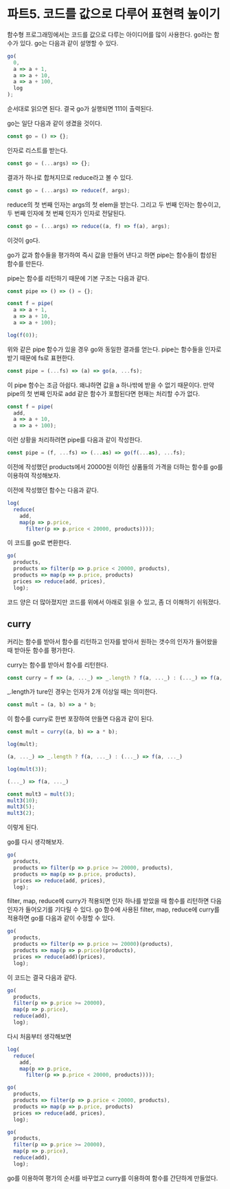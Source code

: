 # 파트5. 코드를 값으로 다루어 표현력 높이기

함수형 프로그래밍에서는 코드를 값으로 다루는 아이디어를 많이 사용한다.
go라는 함수가 있다.
go는 다음과 같이 설명할 수 있다.

```js
go(
  0,
  a => a + 1,
  a => a + 10,
  a => a + 100,
  log
);
```

순서대로 읽으면 된다.
결국 go가 실행되면 111이 출력된다.

go는 일단 다음과 같이 생겼을 것이다.

```js
const go = () => {};
```

인자로 리스트를 받는다.

```js
const go = (...args) => {};
```

결과가 하나로 합쳐지므로 reduce라고 볼 수 있다.

```js
const go = (...args) => reduce(f, args);
```

reduce의 첫 번째 인자는 args의 첫 elem을 받는다.
그리고 두 번째 인자는 함수이고, 두 번째 인자에 첫 번째 인자가 인자로 전달된다.

```js
const go = (...args) => reduce((a, f) => f(a), args);
```

이것이 go다.

go가 값과 함수들을 평가하여 즉시 값을 만들어 낸다고 하면 pipe는 함수들이 합성된 함수를 만든다.

pipe는 함수를 리턴하기 때문에 기본 구조는 다음과 같다.

```js
const pipe => () => () = {};
```

```js
const f = pipe(
  a => a + 1,
  a => a + 10,
  a => a + 100);

log(f(0));
```

위와 같은 pipe 함수가 있을 경우 go와 동일한 결과를 얻는다.
pipe는 함수들을 인자로 받기 때문에 fs로 표현한다.

```js
const pipe = (...fs) => (a) => go(a, ...fs);
```

이 pipe 함수는 조금 아쉽다. 왜냐하면 값을 a 하나밖에 받을 수 없기 때문이다.
만약 pipe의 첫 번째 인자로 add 같은 함수가 포함된다면 현재는 처리할 수가 없다.

```js
const f = pipe(
  add,
  a => a + 10,
  a => a + 100);
```

이런 상황을 처리하려면 pipe를 다음과 같이 작성한다.

```js
const pipe = (f, ...fs) => (...as) => go(f(...as), ...fs);
```

이전에 작성했던 products에서 20000원 이하인 상품들의 가격을 더하는 함수를 go를 이용하여 작성해보자.

이전에 작성했던 함수는 다음과 같다.

```js
log(
  reduce(
    add,
    map(p => p.price,
      filter(p => p.price < 20000, products))));
```

이 코드를 go로 변환한다.

```js
go(
  products,
  products => filter(p => p.price < 20000, products),
  products => map(p => p.price, products)
  prices => reduce(add, prices),
  log);
```

코드 양은 더 많아졌지만 코드를 위에서 아래로 읽을 수 있고, 좀 더 이해하기 쉬워졌다.

## curry

커리는 함수를 받아서 함수를 리턴하고 인자를 받아서 원하는 갯수의 인자가 들어왔을 때 받아둔 함수를 평가한다.

curry는 함수를 받아서 함수를 리턴한다.

```js
const curry = f => (a, ..._) => _.length ? f(a, ..._) : (..._) => f(a, ..._);
```

_.length가 ture인 경우는 인자가 2개 이상일 때는 의미한다.

```js
const mult = (a, b) => a * b;
```

이 함수를 curry로 한번 포장하여 만들면 다음과 같이 된다.

```js
const mult = curry((a, b) => a * b);
```

```js
log(mult);

(a, ..._) => _.length ? f(a, ..._) : (..._) => f(a, ..._)

log(mult(3));

(..._) => f(a, ..._)
```

```js
const mult3 = mult(3);
mult3(10);
mult3(5);
mult3(2);
```

이렇게 된다.

go를 다시 생각해보자.

```js
go(
  products,
  products => filter(p => p.price >= 20000, products),
  products => map(p => p.price, products),
  prices => reduce(add, prices),
  log);
```

filter, map, reduce에 curry가 적용되면 인자 하나를 받았을 때 함수를 리턴하면 다음 인자가 들어오기를 기다릴 수 있다.
go 함수에 사용된 filter, map, reduce에 curry를 적용하면 go를 다음과 같이 수정할 수 있다.

```js
go(
  products,
  products => filter(p => p.price >= 20000)(products),
  products => map(p => p.price)(products),
  prices => reduce(add)(prices),
  log);
```

이 코드는 결국 다음과 같다.

```js
go(
  products,
  filter(p => p.price >= 20000),
  map(p => p.price),
  reduce(add),
  log);
```

다시 처음부터 생각해보면

```js
log(
  reduce(
    add,
    map(p => p.price,
      filter(p => p.price < 20000, products))));

go(
  products,
  products => filter(p => p.price < 20000, products),
  products => map(p => p.price, products)
  prices => reduce(add, prices),
  log);

go(
  products,
  filter(p => p.price >= 20000),
  map(p => p.price),
  reduce(add),
  log);

```

go를 이용하여 평가의 순서를 바꾸었고 curry를 이용하여 함수를 간단하게 만들었다.
